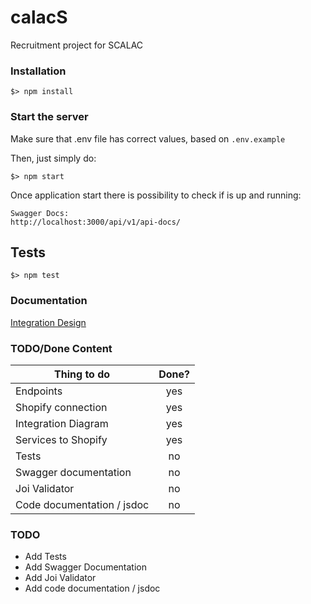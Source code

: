 # calacS
Recruitment project for SCALAC

### Installation

```
$> npm install
```

### Start the server
Make sure that .env file has correct values, based on `.env.example`

Then, just simply do:
```
$> npm start
```

Once application start there is possibility to check if is up and running:
```
Swagger Docs: 
http://localhost:3000/api/v1/api-docs/
```

## Tests

```
$> npm test
```

### Documentation
[Integration Design](docs/integration-design.png)



### TODO/Done Content

| Thing to do  | Done? |
| ------------- |:-------------:|
| Endpoints      | yes     |
| Shopify connection      | yes     |
| Integration Diagram      | yes     |
| Services to Shopify      | yes     |
| Tests      | no     |
| Swagger documentation      | no     |
| Joi Validator      | no     |
| Code documentation / jsdoc      | no     |

### TODO 
* Add Tests
* Add Swagger Documentation
* Add Joi Validator
* Add code documentation / jsdoc
